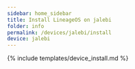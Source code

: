 ```yaml
---
sidebar: home_sidebar
title: Install LineageOS on jalebi
folder: info
permalink: /devices/jalebi/install
device: jalebi
---
```

{% include templates/device_install.md %}
